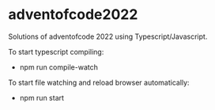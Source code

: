 # adventofcode2022
Solutions of adventofcode 2022 using Typescript/Javascript.

To start typescript compiling:
- npm run compile-watch

To start file watching and reload browser automatically:
- npm run start


